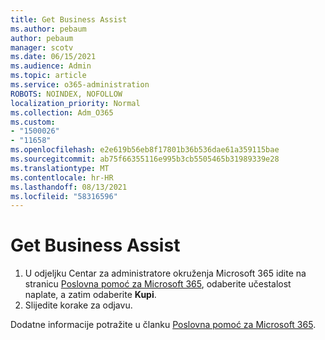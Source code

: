 ```yaml
---
title: Get Business Assist
ms.author: pebaum
author: pebaum
manager: scotv
ms.date: 06/15/2021
ms.audience: Admin
ms.topic: article
ms.service: o365-administration
ROBOTS: NOINDEX, NOFOLLOW
localization_priority: Normal
ms.collection: Adm_O365
ms.custom:
- "1500026"
- "11658"
ms.openlocfilehash: e2e619b56eb8f17801b36b536dae61a359115bae
ms.sourcegitcommit: ab75f66355116e995b3cb5505465b31989339e28
ms.translationtype: MT
ms.contentlocale: hr-HR
ms.lasthandoff: 08/13/2021
ms.locfileid: "58316596"
---
```

# <a name="get-business-assist"></a>Get Business Assist

1. U odjeljku Centar za administratore okruženja Microsoft 365 idite na stranicu [Poslovna pomoć za Microsoft 365](https://go.microsoft.com/fwlink/p/?linkid=2158423), odaberite učestalost naplate, a zatim odaberite **Kupi**.
2. Slijedite korake za odjavu.

Dodatne informacije potražite u članku [Poslovna pomoć za Microsoft 365](https://docs.microsoft.com/microsoft-365/admin/misc/business-assist).